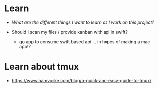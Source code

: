 # Learn 
- *What are the different things I want to learn as I work on this project?*

- Should I scan my files / provide kanban with api in swift? 
	- go app to consume swift based api ... in hopes of making a mac app!?

# Learn about tmux
- https://www.hamvocke.com/blog/a-quick-and-easy-guide-to-tmux/
